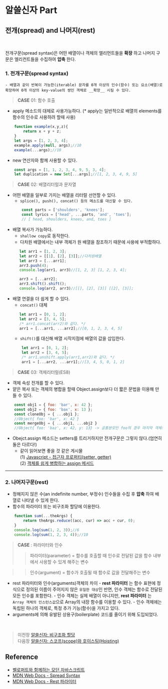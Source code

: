 # 알쓸신자 Part

## 전개(spread) and 나머지(rest)
<br/>

전개구문(spread syntax)은 어떤 배열이나 객체의 엘리먼트들을 __확장__ 하고 나머지 구문은 엘리컨트들을 수집하여 __압축__ 한다.

### 1. 전개구문(spread syntax)
    - 배열과 같이 반복이 가능한(iterable) 문자를 0개 이상의 인수(함수) 또는 요소(배열)로 확장하여 0개 이상의 key-value의 쌍인 객체로 __확장__ 시킬 수 있다.

>   __CASE__ 01: 함수 호출
- apply 메소드의 대체로 사용가능하다. (* apply는 일반적으로 배열의 elements를 함수의 인수로 사용하려 할때 사용)
```javascript
    function example(x,y,z){
        return x + y + z;
    }
    let args = [1, 2, 3, 4];
    example.apply(null, args);//10
    example(...args);//10
```
- new 연산자와 함께 사용할 수 있다.
```javascript
    const args = [1, 1, 2, 3, 4, 9, 5, 3, 4];
    let duplication = new Set[...args];//[1, 2, 3, 4, 9, 5]
```

>   __CASE__ 02: 배열리터럴과 문자열
- 어떤 배열을 일부로 가지는 배열을 리터럴 선언할 수 있다.
    - `splice(), push(), concat() 등의 메소드를 대신할 수 있다.` 
    ```javascript
        const parts = ['shoulders', 'knees'];
        const lyrics = ['head', ...parts, 'and', 'toes'];
        // [ head, shoulders, knees, and, toes ] 
    ``` 
- 배열 복사가 가능하다.
    - `shallow copy`로 동작한다. 
    - 다차원 배열에서는 내부 객체가 원 배열을 참조하기 때문에 사용에 부적합하다.
    ```javascript
       let arr1 = [1, 2, 3];
       let arr2 = [[1], [2], [3]];//다차원배열
       let arr3 = [...arr1];
       arr3.push(4);
       console.log(arr1, arr3)//[1, 2, 3] [1, 2, 3, 4];

       arr3 = [...arr2];
       arr3.shift().shift();
       console.log(arr2, arr3)//[[], [2], [3]] [[2], [3]];
    ```
- 배열 연결을 더 쉽게 할 수 있다.
    - `concat()` 대체
     ```javascript
        let arr1 = [0, 1, 2];
        let arr2 = [3, 4, 5];
        /* arr1.concat(arr2)와 같다. */
        arr1 = [...arr1, ...arr2];//[0, 1, 2, 3, 4, 5]
    ```
    - `shift()`를 대신해 배열 시작지점에 배열의 값을 삽입한다.
    ```javascript
        let arr1 = [0, 1, 2];
        let arr2 = [3, 4, 5];
        /* arr1.unshift.apply(arr1,arr2)와 같다. */
        arr1 = [...arr2, ...arr1];//[3, 4, 5, 0, 1, 2]
    ```

>   __CASE__ 03: 객체리터럴(ES8)
- 객체 속성 전개를 할 수 있다.
- 얕은 복사 또는 객체의 병합을 할때 Object.assign보다 더 짧은 문법을 이용해 만들 수 있다.
```javascript
    const obj1 = { foo: 'bar', x: 42 };
    const obj2 = { foo: 'bax', x: 13 };
    const cloneObj = { ...obj1 };
    //Object{ foo: 'bar', x: 42 }
    const mergeObj = { ...obj1, ...obj2 }
    //Object{ foo: 'baz', x: 42, y: 13} -> 공통분모인 foo의 경우 마지막 객체의 속성을 따른다.
```
- Obejct.assign 메소드는 setters를 트리거하지만 전개구문은 그렇지 않다.(엄연히 둘은 다르다!) 
    - 같이 읽어보면 좋을 것 같은 게시물<br>
    (1) [Javascript - 접근자 프로퍼티(setter, getter)](https://velog.io/@bigbrothershin/JavaScript-%EC%A0%91%EA%B7%BC%EC%9E%90-%ED%94%84%EB%A1%9C%ED%8D%BC%ED%8B%B0-getter-setter)<br>
    (2) [객체를 쉽게 병합하는 assign 메서드](https://velog.io/@bathingape/%EA%B0%9D%EC%B2%B4%EB%A5%BC-%EC%89%BD%EA%B2%8C-%EB%B3%91%ED%95%A9%ED%95%98%EB%8A%94-%EB%A9%94%EC%84%9C%EB%93%9C-Object.assign)
<hr>

### 2. 나머지구문(rest)
- 정해지지 않은 수(an indefinite number, 부정수) 인수들을 수집 후 __압축__ 하여 배열로 나타낼 수 있게 한다.
- 함수의 파라미터 또는 비구조화 할당에 이용한다.
```javascript
    function sum(...theArgs) {
        return theArgs.reduce((acc, cur) => acc + cur, 0);
    }
    console.log(sum(1, 2, 3));//6
    console.log(sum(1, 2, 3, 4));//10
```
>   __CASE__ : 파라미터와 인수
>   > 파라미터(parameter) = 함수를 호출할 때 인수로 전달된 값을 함수 내부에서 사용할 수 있게 해주는 변수<br>

>   > 인수(argument) = 함수가 호출될 때 함수로 값을 전달해주는 변수
- rest 파라미터와 인수(arguments)객체의 차이
        - __rest 파라미터__ 는 함수 표현에 정식으로 정의된 이름이 주어지지 않은 `유일한 대상`인 반면, 인수 객체는 함수로 전달된 모든 인수를 포함한다.
        - 인수 객체는 실제 배열이 아니지만, __rest 파라미터__ 는 `Array 객체의 인스턴스값`으로 Array의 내장 함수를 이용할 수 있다.
        - 인수 객체에는 독립된 하나의 객체로, 특정 추가 기능(함수)을 가지고 있다.
- arguments에 의해 유발된 상용구(boilerplate) 코드를 줄이기 위해 도입되었다.
    
</br>

>   이전장 [알쓸신자: 비구조화 할당](https://github.com/ss-won/Javascript/blob/master/ASSJ/assj7.md)<br/>
>   다음장 [알쓸신자: 스코프(scope)와 호이스팅(Hoisting)](https://github.com/ss-won/Javascript/blob/master/ASSJ/assj9.md)

## Reference
- [벨로퍼트와 함께하는 모던 자바스크립트](https://learnjs.vlpt.us/)
- [MDN Web Docs - Spread Syntax](https://developer.mozilla.org/ko/docs/Web/JavaScript/Reference/Operators/Spread_syntax)
- [MDN Web Docs - Rest 파라미터](https://developer.mozilla.org/ko/docs/Web/JavaScript/Reference/Functions/rest_parameters)